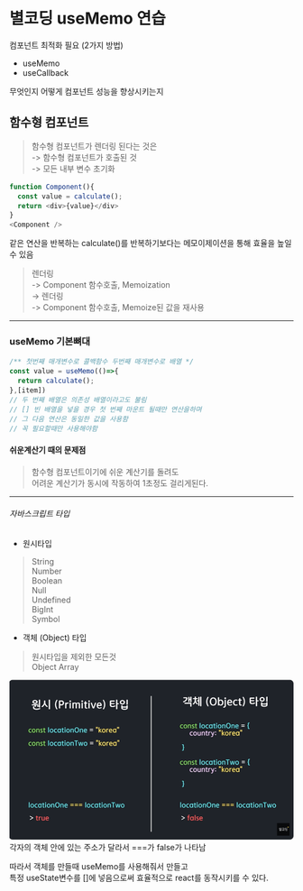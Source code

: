# 별코딩 useMemo 연습
컴포넌트 최적화 필요 (2가지 방법)
* useMemo
* useCallback

무엇인지 어떻게 컴포넌트 성능을 향상시키는지

## 함수형 컴포넌트
>함수형 컴포넌트가 렌더링 된다는 것은   
-> 함수형 컴포넌트가 호출된 것   
-> 모든 내부 변수 초기화   
```js
function Component(){
  const value = calculate();
  return <div>{value}</div>
}
<Component />
```

같은 연산을 반복하는 calculate()를 반복하기보다는
메모이제이션을 통해 효율을 높일 수 있음

>렌더링   
-> Component 함수호출, Memoization   
-> 렌더링   
-> Component 함수호출, Memoize된 값을 재사용   

***
### useMemo 기본뼈대
```js
/** 첫번째 매개변수로 콜백함수 두번째 매개변수로 배열 */
const value = useMemo(()=>{
  return calculate();
},[item])
// 두 번째 배열은 의존성 배열이라고도 불림
// [] 빈 배열을 넣을 경우 첫 번째 마운트 될때만 연산을하며
// 그 다음 연산은 동일한 값을 사용함
// 꼭 필요할때만 사용해야함
```

#### 쉬운계산기 때의 문제점
>함수형 컴포넌트이기에 쉬운 계산기를 돌려도   
어려운 계산기가 동시에 작동하여 1초정도 걸리게된다.

***

###### 자바스크립트 타입
* 원시타입
>String   
Number   
Boolean   
Null   
Undefined   
BigInt   
Symbol

* 객체 (Object) 타입
> 원시타입을 제외한 모든것   
Object
Array

![타입 설명 이미지](./public/img/타입설명이미지2.png)
각자의 객체 안에 있는 주소가 달라서 ===가 false가 나타남

따라서 객체를 만들때 useMemo를 사용해줘서 만들고   
특정 useState변수를 []에 넣음으로써 효율적으로 react를 동작시키를 수 있다.